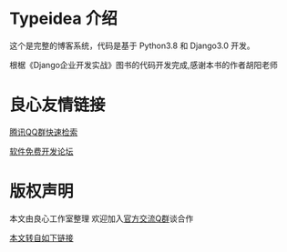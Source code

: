 # Typeidea 介绍

这个是完整的博客系统，代码是基于 Python3.8 和 Django3.0 开发。

根椐《Django企业开发实战》图书的代码开发完成,感谢本书的作者胡阳老师


 # 良心友情链接

[腾讯QQ群快速检索](http://u.720life.cn/s/8cf73f7c)

[软件免费开发论坛](http://u.720life.cn/s/bbb01dc0)

# 版权声明 

本文由良心工作室整理 欢迎加入[官方交流Q群](https://u.720life.cn/s/f2316816)谈合作

[本文转自如下链接](http://u.720life.cn/g/2e71d0f0a5c601172267ba20d3a43c6e33338571a26cb744fbf6dc3b355c47295aa5d7b89780d71451c973fb67ce7f46a79fbb34d85e42596536244d31f715b9)